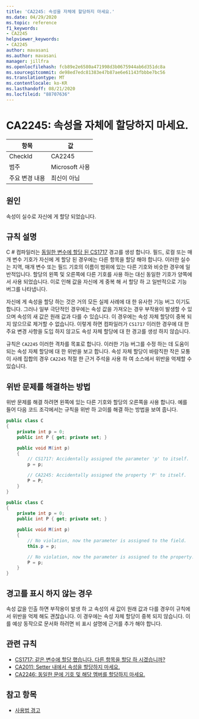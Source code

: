 ```yaml
---
title: 'CA2245: 속성을 자체에 할당하지 마세요.'
ms.date: 04/29/2020
ms.topic: reference
f1_keywords:
- CA2245
helpviewer_keywords:
- CA2245
author: mavasani
ms.author: mavasani
manager: jillfra
ms.openlocfilehash: fcb89e2e6580a471998d3b0675944ab6d351dc8a
ms.sourcegitcommit: de98ed7edc81383e47b87ae6e61143fbbbe7bc56
ms.translationtype: MT
ms.contentlocale: ko-KR
ms.lasthandoff: 08/21/2020
ms.locfileid: "88707636"
---
```

# <a name="ca2245-do-not-assign-a-property-to-itself"></a>CA2245: 속성을 자체에 할당하지 마세요.

|항목|값|
|-|-|
|CheckId|CA2245|
|범주|Microsoft 사용|
|주요 변경 내용|최신이 아님|

## <a name="cause"></a>원인

속성이 실수로 자신에 게 할당 되었습니다.

## <a name="rule-description"></a>규칙 설명

C # 컴파일러는 [동일한 변수에 할당 된 CS1717](/dotnet/csharp/misc/cs1717) 경고를 생성 합니다. 필드, 로컬 또는 매개 변수 기호가 자신에 게 할당 된 경우에는 다른 항목을 할당 해야 합니다. 이러한 실수는 지역, 매개 변수 또는 필드 기호의 이름이 범위에 있는 다른 기호와 비슷한 경우에 일반적입니다. 할당의 왼쪽 및 오른쪽에 다른 기호를 사용 하는 대신 동일한 기호가 양쪽에서 사용 되었습니다. 이로 인해 값을 자신에 게 중복 해 서 할당 하 고 일반적으로 기능 버그를 나타냅니다.

자신에 게 속성을 할당 하는 것은 거의 모든 실제 사례에 대 한 유사한 기능 버그 이기도 합니다. 그러나 일부 극단적인 경우에는 속성 값을 가져오는 경우 부작용이 발생할 수 있으며 속성의 새 값은 원래 값과 다를 수 있습니다. 이 경우에는 속성 자체 할당이 중복 되지 않으므로 제거할 수 없습니다. 이렇게 하면 컴파일러가 `CS1717` 이러한 경우에 대 한 주요 변경 사항을 도입 하지 않고도 속성 자체 할당에 대 한 경고를 생성 하지 않습니다.

규칙은 `CA2245` 이러한 격차를 목표로 합니다. 이러한 기능 버그를 수정 하는 데 도움이 되는 속성 자체 할당에 대 한 위반을 보고 합니다. 속성 자체 할당이 바람직한 작은 모퉁이 사례 집합의 경우 `CA2245` 적절 한 근거 주석을 사용 하 여 소스에서 위반을 억제할 수 있습니다.

## <a name="how-to-fix-violations"></a>위반 문제를 해결하는 방법

위반 문제를 해결 하려면 왼쪽에 있는 다른 기호와 할당의 오른쪽을 사용 합니다. 예를 들어 다음 코드 조각에서는 규칙을 위반 하 고이를 해결 하는 방법을 보여 줍니다.

```csharp
public class C
{
    private int p = 0;
    public int P { get; private set; }

    public void M(int p)
    {
        // CS1717: Accidentally assigned the parameter 'p' to itself.
        p = p;

        // CA2245: Accidentally assigned the property 'P' to itself.
        P = P;
    }
}
```

```csharp
public class C
{
    private int p = 0;
    public int P { get; private set; }

    public void M(int p)
    {
        // No violation, now the parameter is assigned to the field.
        this.p = p;

        // No violation, now the parameter is assigned to the property.
        P = p;
    }
}
```

## <a name="when-to-suppress-warnings"></a>경고를 표시 하지 않는 경우

속성 값을 인출 하면 부작용이 발생 하 고 속성의 새 값이 원래 값과 다를 경우이 규칙에서 위반을 억제 해도 괜찮습니다. 이 경우에는 속성 자체 할당이 중복 되지 않습니다. 이를 예상 동작으로 문서화 하려면 비 표시 설명에 근거를 추가 해야 합니다.

## <a name="related-rules"></a>관련 규칙

- [CS1717: 같은 변수에 할당 했습니다. 다른 항목을 할당 하 시겠습니까?](/dotnet/csharp/misc/cs1717)
- [CA2011: Setter 내에서 속성을 할당하지 마세요.](ca2011.md)
- [CA2246: 동일한 문에 기호 및 해당 멤버를 할당하지 마세요.](ca2246.md)

## <a name="see-also"></a>참고 항목

- [사용법 경고](usage-warnings.md)
